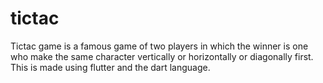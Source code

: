 # tictac

Tictac game is a famous game of two players in which the winner is one who make the same character vertically or horizontally or diagonally first.
This is made using flutter and the dart language.
